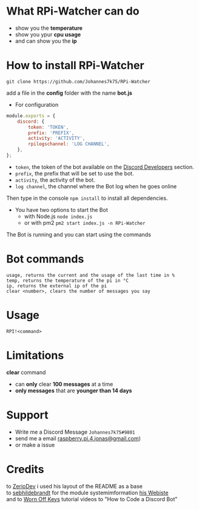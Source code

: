 # What RPi-Watcher can do
* show you the **temperature**
* show you ypur **cpu usage**
* and can show you the **ip**

# How to install RPi-Watcher
```
git clone https://github.com/Johannes7k75/RPi-Watcher
```
add a file in the **config** folder with the name **bot.js** 
* For configuration
```javascript
module.exports = {
    discord: {
        token: 'TOKEN',
        prefix: 'PREFIX',
        activity: 'ACTIVITY',
        rpilogschannel: 'LOG CHANNEL',
    },
};
```
  - `token`, the token of the bot available on the [Discord Developers](https://discordapp.com/developers/applications) section.
  - `prefix`, the prefix that will be set to use the bot.
  - `activity`, the activity of the bot.
  - `log channel`, the channel where the Bot log when he goes online

Then type in the console `npm install` to install all dependencies.
* You have two options to start the Bot
  * with Node.js `node index.js` 
  * or with pm2 `pm2 start index.js -n RPi-Watcher`

The Bot is running and you can start using the commands

# Bot commands
```
usage, returns the current and the usage of the last time in %
temp, returns the temperature of the pi in °C
ip, returns the external ip of the pi
clear <number>, clears the number of messages you say
```
# Usage
`RPI!<command>`

# Limitations
**clear** command 
* can **only** clear **100 messages** at a time
* **only messages** that are **younger than 14 days** 

# Support
* Write me a Discord Message `Johannes7k75#9801`
* send me a email [raspberry.pi.4.jonas@gmail.com](mailto:raspberry.pi.4.jonas@gmail.com?subject=[GitHub]%20Source%20Han%20Sans))
* or make a issue

# Credits
to [ZerioDev](https://github.com/ZerioDev/Music-bot) i used his layout of the README as a base   
to [sebhildebrandt](https://github.com/sebhildebrandt/systeminformation) for the module systemimformation [his Webiste](https://systeminformation.io)   
and to [Worn Off Keys](https://www.youtube.com/channel/UChPrh75CmPP9Ig6jISPnfNA/videos) tutorial videos to "How to Code a Discord Bot"